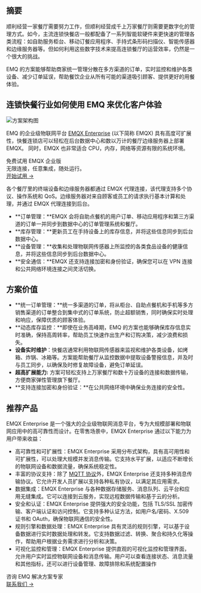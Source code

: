 ## 摘要

顺利经营一家餐厅需要努力工作，但顺利经营成千上万家餐厅则需要更数字化的管理方式。如今，主流连锁快餐店一般都配备了一系列智能软硬件来更快速的管理各类流程：如自助服务柜台、移动订餐应用程序、手持式条形码扫描仪、智能传感器和边缘服务器等。但如何利用这些数字技术来提高连锁餐厅的运营效率，仍然是一个很大的挑战。

EMQ 的方案能够帮助商家统一管理分散在多方渠道的订单，实时监控和维护各类设备、减少订单延误，帮助餐饮企业从所有可能的渠道吸引顾客、提供更好的用餐体验。

## **连锁快餐行业如何使用 EMQ 来优化客户体验**

![方案架构图](https://assets.emqx.com/images/701ece7ecd5b62836c3916a7aa845790.png)

EMQ 的企业级物联网平台 [EMQX Enterprise](https://www.emqx.com/zh/products/emqx) (以下简称 EMQX) 具有高度可扩展性，快餐连锁店可以轻松在后台数据中心和数以万计的餐厅边缘服务器上部署 EMQX。 同时，EMQX 也非常适合 CPU，内存，网络等资源有限的系统环境。

<section class="promotion">
    <div>
        免费试用 EMQX 企业版
            <div class="is-size-14 is-text-normal has-text-weight-normal">无限连接，任意集成，随处运行。</div>
    </div>
    <a href="https://www.emqx.com/zh/try?product=enterprise" class="button is-gradient px-5">开始试用 →</a>
</section>

各个餐厅里的终端设备和边缘服务器都通过 EMQX 代理连接，该代理支持多个协议、操作系统和 QoS。边缘服务器对来自顾客或员工的请求执行基本计算和处理，并通过 EMQX 代理连接到后台。

- **订单管理：**EMQX 会将自助点餐机的用户订单、移动应用程序和第三方渠道的订单一并同步到数据中心的订单管理系统和餐厅。
- **库存管理：**更新员工在手持设备上的库存信息，并将这些信息同步到后台数据中心。
- **设备管理：**收集和处理物联网传感器上所监控的各类食品设备的健康信息，并将这些信息同步到后台数据中心。
- **安全通信：**EMQX 还支持连接加密和身份验证，确保您可以在 VPN 连接和公共网络环境连接之间灵活切换。

## 方案价值

- **统一订单管理：**统一多渠道的订单，将从柜台、自助点餐机和手机等多方销售渠道的订单整合到集中式的订单系统，防止超额销售，同时确保实时处理和响应，保障优质的顾客体验。
- **动态库存监控：**即使在业务高峰期，EMQ 的方案也能够确保库存信息实时准确，保持高周转率，帮助员工快速作出生产和订购决策，减少浪费和损失。
- **设备实时维护**：快餐店通常利用物联网传感器来监视和维护各类设备，如烤箱、炸锅、冰箱等。方案能帮助餐厅从监控数据中提取设备警报信息，并及时与员工同步，以确保及时修复故障设备，避免订单延误。 
- **超高扩展能力:** 方案可轻松支持上万家餐厅和数十万设备的连接和数据传输，方便商家弹性管理旗下餐厅。 
- **支持连接加密和身份验证：**在公共网络环境中确保业务连接的安全性。

## 推荐产品

EMQX Enterprise 是一个强大的企业级物联网消息平台，专为大规模部署和物联网应用中的高可靠性而设计。在零售场景中，EMQX Enterprise 通过以下能力为用户带来收益：

- 高可靠性和可扩展性：EMQX Enterprise 采用分布式架构，具有高可用性和可扩展性，可以处理大规模并发消息传输。它支持水平扩展，以适应不断增长的物联网设备和数据流量，确保系统稳定性。
- 丰富的协议支持：除了 [MQTT 协议](https://www.emqx.com/zh/blog/the-easiest-guide-to-getting-started-with-mqtt)外，EMQX Enterprise 还支持多种消息传输协议。它允许开发人员扩展以支持各种私有协议，以满足其应用需求。
- 数据集成：EMQX Enterprise 与各种数据存储服务、消息队列、云平台和应用无缝集成。它可以连接到云服务，实现远程数据传输和基于云的分析。
- 安全和认证：EMQX Enterprise 提供强大的安全功能，包括 TLS/SSL 加密传输、客户端认证和访问控制。它支持多种认证方法，如用户名/密码、X.509 证书和 OAuth，确保物联网通信的安全性。
- 规则引擎和数据处理：EMQX Enterprise 具有灵活的规则引擎，可以基于设备数据进行实时数据处理和转发。它支持数据过滤、转换、聚合和持久化等操作，帮助用户根据业务需求进行分析和决策。
- 可视化监控和管理：EMQX Enterprise 提供直观的可视化监控和管理界面，允许用户实时监控物联网设备和消息传输。用户可以查看连接状态、消息流量和其他指标，还可以进行设备管理、故障排除和系统配置操作



<section class="promotion">
    <div>
        咨询 EMQ 解决方案专家
    </div>
    <a href="https://www.emqx.com/zh/contact?product=solutions" class="button is-gradient px-5">联系我们 →</a>
</section>
